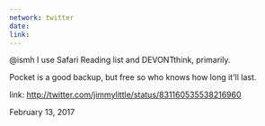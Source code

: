 ```yaml
---
network: twitter
date:
link:
---
```

@ismh I use Safari Reading list and DEVONTthink, primarily. 

Pocket is a good backup, but free so who knows how long it'll last. 

link: http://twitter.com/jimmylittle/status/831160535538216960 

February 13, 2017